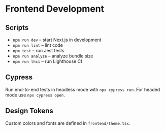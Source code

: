 # Frontend Development

## Scripts
- `npm run dev` – start Next.js in development
- `npm run lint` – lint code
- `npm test` – run Jest tests
- `npm run analyze` – analyze bundle size
- `npm run lhci` – run Lighthouse CI

## Cypress
Run end-to-end tests in headless mode with `npx cypress run`. For headed mode use `npx cypress open`.

## Design Tokens
Custom colors and fonts are defined in `frontend/theme.tsx`.
